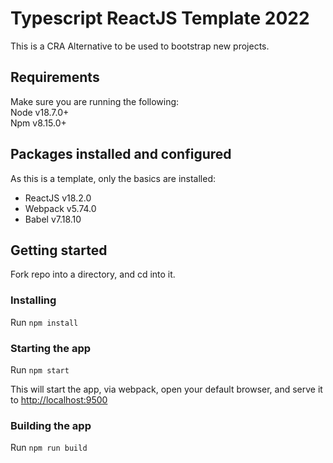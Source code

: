 # Typescript ReactJS Template 2022
This is a CRA Alternative to be used to bootstrap new projects.  

## Requirements
Make sure you are running the following:  
Node v18.7.0+  
Npm v8.15.0+

## Packages installed and configured
As this is a template, only the basics are installed:

- ReactJS v18.2.0
- Webpack v5.74.0
- Babel v7.18.10

## Getting started
Fork repo into a directory, and cd into it.

### Installing
Run `npm install`

### Starting the app
Run `npm start`

This will start the app, via webpack, open your default browser, and serve it to [http://localhost:9500](http://localhost:9500)

### Building the app
Run `npm run build`